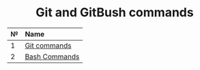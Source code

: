 <div align="center">

# Git and GitBush commands

|№|Name|
|:---|:---|
|1|[Git commands](https://github.com/mranolegprivate/git_cheat/blob/02c8c8df4c195d8e7b77f7d22d45a911141a28a2/git_command/README.md "Git commands")|
|2|[Bash Commands](https://github.com/mranolegprivate/git_cheat/blob/2d21ddf7263e48b14585b903a6e6f705ef553b33/BASH-Commands/README.md "BASH Commands")|
 </div>
